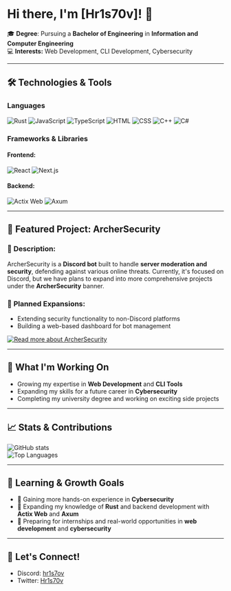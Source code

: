 # Hi there, I'm [Hr1s70v]! 👋

🎓 **Degree**: Pursuing a **Bachelor of Engineering** in **Information and Computer Engineering**  
💻 **Interests:** Web Development, CLI Development, Cybersecurity

---

## 🛠️ Technologies & Tools

### Languages
![Rust](https://img.shields.io/badge/-Rust-000?&logo=Rust&logoColor=white)
![JavaScript](https://img.shields.io/badge/-JavaScript-F7DF1E?&logo=JavaScript&logoColor=black)
![TypeScript](https://img.shields.io/badge/-TypeScript-007ACC?&logo=typescript&logoColor=white)
![HTML](https://img.shields.io/badge/-HTML-E34F26?&logo=html5&logoColor=white)
![CSS](https://img.shields.io/badge/-CSS-1572B6?&logo=css3&logoColor=white)
![C++](https://img.shields.io/badge/-C++-00599C?&logo=cplusplus&logoColor=white)
![C#](https://img.shields.io/badge/-C%23-239120?&logo=csharp&logoColor=white)

### Frameworks & Libraries
#### Frontend:
![React](https://img.shields.io/badge/-React-61DAFB?&logo=React&logoColor=white)
![Next.js](https://img.shields.io/badge/Next.js-black?style=for-the-badge&logo=next.js&logoColor=white)



#### Backend:
![Actix Web](https://img.shields.io/badge/-Actix%20Web-ffffff?&logo=rust&logoColor=black)
![Axum](https://img.shields.io/badge/-Axum-000000?&logo=rust&logoColor=white)

---

## 📂 Featured Project: ArcherSecurity

### 🎯 **Description:**
ArcherSecurity is a **Discord bot** built to handle **server moderation and security**, defending against various online threats. Currently, it's focused on Discord, but we have plans to expand into more comprehensive projects under the **ArcherSecurity** banner.

### 🚧 **Planned Expansions:**
- Extending security functionality to non-Discord platforms
- Building a web-based dashboard for bot management

[![Read more about ArcherSecurity](https://img.shields.io/badge/More%20on%20ArcherSecurity-blue?style=for-the-badge)](https://discord.gg/AkffEvPd3A)

---

## 🚀 What I'm Working On

- Growing my expertise in **Web Development** and **CLI Tools**
- Expanding my skills for a future career in **Cybersecurity**
- Completing my university degree and working on exciting side projects

---

## 📈 Stats & Contributions

![GitHub stats](https://github-readme-stats.vercel.app/api?username=Hr1s70v&show_icons=true&theme=dark)  
![Top Languages](https://github-readme-stats.vercel.app/api/top-langs/?username=Hr1s70v&layout=compact&theme=dark)

---

## 🌱 Learning & Growth Goals

- 🔐 Gaining more hands-on experience in **Cybersecurity**
- 🔧 Expanding my knowledge of **Rust** and backend development with **Actix Web** and **Axum**
- 💼 Preparing for internships and real-world opportunities in **web development** and **cybersecurity**

---

## 💬 Let's Connect!

- Discord: [hr1s7ov](https://discord.com/users/808608962151972864)
- Twitter: [Hr1s70v](https://x.com/Hr1s70v)
